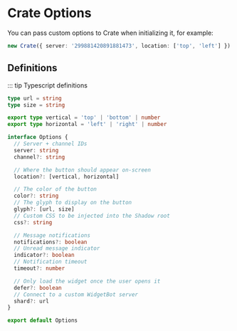 # Crate Options

You can pass custom options to Crate when initializing it, for example:

```ts
new Crate({ server: '299881420891881473', location: ['top', 'left'] })
```

## Definitions

::: tip Typescript definitions

```ts
type url = string
type size = string

export type vertical = 'top' | 'bottom' | number
export type horizontal = 'left' | 'right' | number

interface Options {
  // Server + channel IDs
  server: string
  channel?: string

  // Where the button should appear on-screen
  location?: [vertical, horizontal]

  // The color of the button
  color?: string
  // The glyph to display on the button
  glyph?: [url, size]
  // Custom CSS to be injected into the Shadow root
  css?: string

  // Message notifications
  notifications?: boolean
  // Unread message indicator
  indicator?: boolean
  // Notification timeout
  timeout?: number

  // Only load the widget once the user opens it
  defer?: boolean
  // Connect to a custom WidgetBot server
  shard?: url
}

export default Options
```
